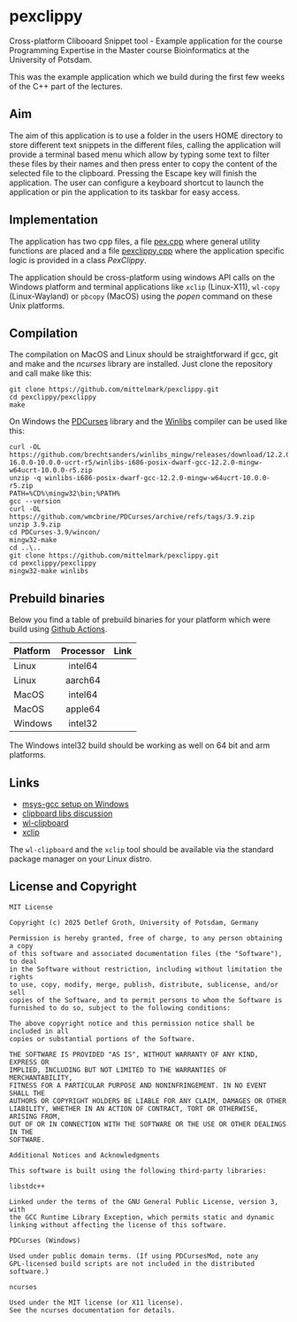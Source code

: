 # pexclippy

Cross-platform  Clibooard  Snippet  tool - Example  application  for the course
Programming Expertise in the Master course Bioinformatics at the University of
Potsdam.

This was the example  application which we build during the first few weeks of
the   C++   part   of   the    lectures.   

## Aim 

The aim of this  application is to use a folder in the users HOME directory to
store different text snippets in the different  files, calling the application
will  provide a terminal  based menu which allow by typing some text to filter
these  files by their  names and then press  enter to copy the  content of the
selected  file to the  clipboard.  Pressing  the  Escape  key will  finish the
application.  The  user can  configure  a  keyboard  shortcut  to  launch  the
application or pin the application to its taskbar for easy access.

## Implementation

The application   has   two   cpp files,   a   file
[pex.cpp](pexclippy/pex.cpp)  where general utility functions are placed and a
file  [pexclippy.cpp](pexclippy/pexclippy.cpp)  where the application specific
logic is provided in a class _PexClippy_.

The  application  should  be  cross-platform  using  windows  API calls on the
Windows  platform  and  terminal  applications  like  `xclip`  (Linux-X11),
`wl-copy`  (Linux-Wayland)  or `pbcopy`  (MacOS) using the _popen_  command on
these Unix platforms.

## Compilation

The  compilation on MacOS and Linux should be  straightforward  if gcc, git and
make and the _ncurses_  library are installed.  Just clone the  repository  and call make
like this:

```
git clone https://github.com/mittelmark/pexclippy.git
cd pexclippy/pexclippy
make
```

On  Windows  the  [PDCurses](https://pdcurses.org/)  library  and  the  [Winlibs](https://winlibs.com/)
compiler can be used like this:

```
curl -OL https://github.com/brechtsanders/winlibs_mingw/releases/download/12.2.0-16.0.0-10.0.0-ucrt-r5/winlibs-i686-posix-dwarf-gcc-12.2.0-mingw-w64ucrt-10.0.0-r5.zip
unzip -q winlibs-i686-posix-dwarf-gcc-12.2.0-mingw-w64ucrt-10.0.0-r5.zip
PATH=%CD%\mingw32\bin;%PATH%
gcc --version
curl -OL https://github.com/wmcbrine/PDCurses/archive/refs/tags/3.9.zip
unzip 3.9.zip
cd PDCurses-3.9/wincon/
mingw32-make 
cd ..\..
git clone https://github.com/mittelmark/pexclippy.git
cd pexclippy/pexclippy
mingw32-make winlibs
```

## Prebuild binaries

Below you find a table of prebuild binaries for your platform which were build
using [Github Actions](https://github.com/mittelmark/pexclippy/actions).


| Platform    | Processor | Link |
|:------------|:---------:|------|
| Linux       | intel64   |      |
| Linux       | aarch64   |      |
| MacOS       | intel64   |      |
| MacOS       | apple64   |      |
| Windows     | intel32   |      |

The  Windows  intel32  build  should  be  working  as  well  on 64 bit and arm
platforms.



## Links

- [msys-gcc setup on Windows](https://github.com/HO-COOH/CPPDevOnWindows)
- [clipboard libs discussion](https://stackoverflow.com/questions/45654783/how-to-copy-text-to-the-clipborad-in-c)
- [wl-clipboard](https://github.com/bugaevc/wl-clipboard)
- [xclip](https://github.com/astrand/xclip)

The `wl-clipboard` and the `xclip` tool should be available via the standard
package manager on your Linux distro.

## License and Copyright

```
MIT License

Copyright (c) 2025 Detlef Groth, University of Potsdam, Germany

Permission is hereby granted, free of charge, to any person obtaining a copy
of this software and associated documentation files (the "Software"), to deal
in the Software without restriction, including without limitation the rights
to use, copy, modify, merge, publish, distribute, sublicense, and/or sell
copies of the Software, and to permit persons to whom the Software is
furnished to do so, subject to the following conditions:

The above copyright notice and this permission notice shall be included in all
copies or substantial portions of the Software.

THE SOFTWARE IS PROVIDED "AS IS", WITHOUT WARRANTY OF ANY KIND, EXPRESS OR
IMPLIED, INCLUDING BUT NOT LIMITED TO THE WARRANTIES OF MERCHANTABILITY,
FITNESS FOR A PARTICULAR PURPOSE AND NONINFRINGEMENT. IN NO EVENT SHALL THE
AUTHORS OR COPYRIGHT HOLDERS BE LIABLE FOR ANY CLAIM, DAMAGES OR OTHER
LIABILITY, WHETHER IN AN ACTION OF CONTRACT, TORT OR OTHERWISE, ARISING FROM,
OUT OF OR IN CONNECTION WITH THE SOFTWARE OR THE USE OR OTHER DEALINGS IN THE
SOFTWARE.

Additional Notices and Acknowledgments

This software is built using the following third-party libraries:

libstdc++

Linked under the terms of the GNU General Public License, version 3, with
the GCC Runtime Library Exception, which permits static and dynamic
linking without affecting the license of this software.

PDCurses (Windows)

Used under public domain terms. (If using PDCursesMod, note any
GPL-licensed build scripts are not included in the distributed software.)

ncurses

Used under the MIT license (or X11 license).
See the ncurses documentation for details.

```
